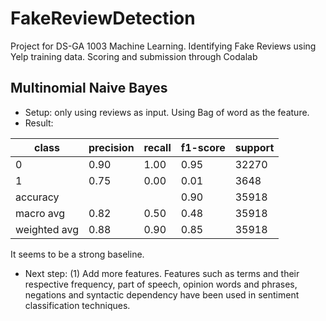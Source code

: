 # FakeReviewDetection
Project for DS-GA 1003 Machine Learning. Identifying Fake Reviews using Yelp training data. Scoring and submission through Codalab

## Multinomial Naive Bayes 
 - Setup: only using reviews as input. Using Bag of word as the feature.
 - Result:

|class|precision|    recall|  f1-score |  support|
|--- |--- |--- |--- |--- |
|0|       0.90 |     1.00  |    0.95 |    32270|
|1|       0.75 |     0.00  |    0.01 |     3648|
|accuracy |||                  0.90 |    35918|
| macro avg    |   0.82    |  0.50  |    0.48 |    35918|
|weighted avg    |   0.88    |  0.90  |    0.85 |    35918|

It seems to be a strong baseline.

 - Next step: 
 (1) Add more features. Features such as terms and their respective frequency, part of speech, opinion words and phrases, negations and syntactic dependency have been used in sentiment classification techniques.
